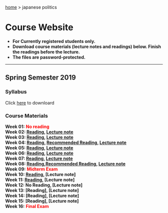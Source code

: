 [home](https://hirosasada.github.io/) > japanese politics  
# Course Website  
- **For Currently registered students only.**  
- **Download course materials (lecture notes and readings) below. Finish the readings before the lecture.**  
- **The files are password-protected.**  
__________________________________________________________  
  
  
## Spring Semester 2019  
### Syllabus  
  Click [here](https://drive.google.com/open?id=1Whv2x-EkC8HAGJ7PAXOgowJZ6Fvow3Zg) to downloard  
  
### Course Materials  
  
**Week 01:** **<font color="Red">No reading</font>**    
**Week 02: [Reading](https://drive.google.com/open?id=1BPwn2tSQ1yprBT4b0Mq9hSxkvHczf4py), [Lecture note](https://drive.google.com/open?id=1QoerGGbNICB3K4kCTxEgoocGAn_xNcaj)**    
**Week 03: [Reading](https://drive.google.com/open?id=1SP9Fbhh2v8of-jYR1EjjTBswoqUgK0qI), [Lecture note](https://drive.google.com/open?id=1GeQBRAfFNigNOcqxTL90swqhMp3CDZIn)**  
**Week 04: [Reading](https://drive.google.com/open?id=1nC8aHttbABuqTYyyNXgQVldUFisQQTRe), [Recommended Reading](https://drive.google.com/open?id=1zeoXxYymwEyooEnyfqKzd_Qg6eskQbDI), [Lecture note](https://drive.google.com/open?id=1UgtybZVJb0retfG283UnfKQL1_cG3zQf)**  
**Week 05: [Reading](https://drive.google.com/open?id=1t64vzgMP6SLVMVm5tfpJHSv19NIXZ8g0), [Lecture note](https://drive.google.com/open?id=1Ex9kNBLpe588hIXDv_dyDN8TmNgpCgtS)**    
**Week 06: [Reading](https://drive.google.com/open?id=1InH9kehoOdoh16hxlIveKtQFKxAzInQo), [Lecture note](https://drive.google.com/open?id=1g9w5eKb0QF_F8YZ3YU8XT0Gtr4ZF3p6p)**    
**Week 07: [Reading](https://drive.google.com/open?id=1nTVPa7f-UeFXsHPFntmX_w43BebG6M8D), [Lecture note](https://drive.google.com/open?id=1gFNT0ee419XlIVKGtTjNzaJdb_YOlMKP)**    
**Week 08: [Reading](https://drive.google.com/open?id=1tblyYcUxrxI8kc_SqkIGBLcnw53M8nVl),[Recommended Reading](https://drive.google.com/open?id=1voely_5Gcq9Bdlq4COpWz51dNpnjHdRE), [Lecture note](https://drive.google.com/open?id=1x9YVf5yHVC1PFXZn5SP_GNf35D_lkSaJ)**  
**Week 09:** **<font color="Red">Midterm Exam</font>**  
**Week 10: [Reading](https://drive.google.com/open?id=1yo0mfwHePL3To4wS7rKTV_IO2ukTmh1t), [Lecture note]**   
**Week 11: [Reading](https://drive.google.com/open?id=1ygMpiejSPKMKYXrwtWCQe5Py-wZ2ee6P), [Lecture note]**  
**Week 12: No Reading, [Lecture note]**  
**Week 13: [Reading], [Lecture note]**  
**Week 14: [Reading], [Lecture note]**  
**Week 15: [Reading], [Lecture note]**  
**Week 16:** **<font color="Red">Final Exam</font>**    
  
